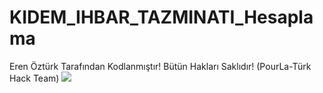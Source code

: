 # KIDEM_IHBAR_TAZMINATI_Hesaplama
Eren Öztürk Tarafından Kodlanmıştır! Bütün Hakları Saklıdır! (PourLa-Türk Hack Team)
<a href="https://resmim.net/run/aMMPBE.jpg"><img src="https://resmim.net/f/aMMPBE.jpg" /></a>

